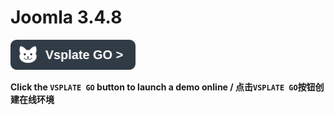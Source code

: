 # Joomla 3.4.8

<a href="https://www.vsplate.com/?docker-compose=https://github.com/vsplate/dcenvs/joomla/3.4.8"><img alt="VSPLATE GO" src="https://raw.githubusercontent.com/vsplate/images/master/vsgo_btn.png" width="200px"></a>

**Click the `VSPLATE GO` button to launch a demo online / 点击`VSPLATE GO`按钮创建在线环境**